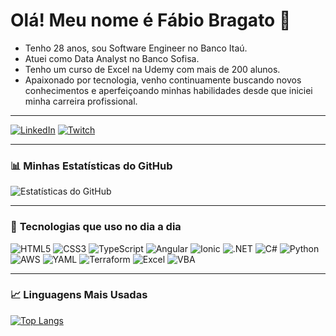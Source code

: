 # Olá! Meu nome é Fábio Bragato 👋

- Tenho 28 anos, sou Software Engineer no Banco Itaú.
- Atuei como Data Analyst no Banco Sofisa.
- Tenho um curso de Excel na Udemy com mais de 200 alunos.
- Apaixonado por tecnologia, venho continuamente buscando novos conhecimentos e aperfeiçoando minhas habilidades desde que iniciei minha carreira profissional.

---

[![LinkedIn](https://img.shields.io/badge/LinkedIn-0077B5?style=for-the-badge&logo=linkedin&logoColor=white)](https://linkedin.com/in/fábio-bragato/)
[![Twitch](https://img.shields.io/badge/Twitch-9146FF?style=for-the-badge&logo=twitch&logoColor=white)](https://twitch.com)

---

### 📊 **Minhas Estatísticas do GitHub**

![Estatísticas do GitHub](https://github-readme-stats-7n5n4e0qw-fabio-bragatos-projects.vercel.app/api?username=fabiobragato&show_icons=true&theme=radical&include_all_commits=true&count_private=true)
 
---

### 🚀 **Tecnologias que uso no dia a dia**

![HTML5](https://img.shields.io/badge/HTML5-E34F26?style=for-the-badge&logo=html5&logoColor=white)
![CSS3](https://img.shields.io/badge/CSS3-%231572B6.svg?style=for-the-badge&logo=css3&logoColor=white)
![TypeScript](https://img.shields.io/badge/TypeScript-007ACC?style=for-the-badge&logo=typescript&logoColor=white)
![Angular](https://img.shields.io/badge/Angular-DD0031?style=for-the-badge&logo=angular&logoColor=white)
![Ionic](https://img.shields.io/badge/Ionic-3880FF?style=for-the-badge&logo=ionic&logoColor=white)
![.NET](https://img.shields.io/badge/.NET-512BD4?style=for-the-badge&logo=dotnet&logoColor=white)
![C#](https://img.shields.io/badge/C%23-239120?style=for-the-badge&logo=c-sharp&logoColor=white)
![Python](https://img.shields.io/badge/Python-3776AB?style=for-the-badge&logo=python&logoColor=white)
![AWS](https://img.shields.io/badge/AWS-232F3E?style=for-the-badge&logo=amazon-aws&logoColor=white)
![YAML](https://img.shields.io/badge/YAML-000000?style=for-the-badge&logo=yaml&logoColor=white)
![Terraform](https://img.shields.io/badge/Terraform-623CE4?style=for-the-badge&logo=terraform&logoColor=white)
![Excel](https://img.shields.io/badge/Excel-217346?style=for-the-badge&logo=microsoft-excel&logoColor=white)
![VBA](https://img.shields.io/badge/VBA-217346?style=for-the-badge&logo=microsoft&logoColor=white)

---

### 📈 **Linguagens Mais Usadas**

[![Top Langs](https://github-readme-stats.vercel.app/api/top-langs/?username=fabiobragato&layout=compact&theme=radical)](https://github.com/fabiobragato/github-readme-stats)

